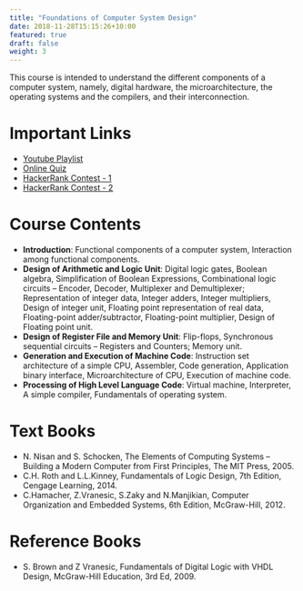 ```yaml
---
title: "Foundations of Computer System Design"
date: 2018-11-28T15:15:26+10:00
featured: true
draft: false
weight: 3
---
```


This course is intended to understand the different components of a computer system, namely, digital hardware, the microarchitecture, the operating systems and the compilers, and their interconnection.

# Important Links
- <a href="https://www.youtube.com/playlist?list=PL54i8TI-dREZsE9MtMsZOjsl6kOq2Tmx5" target="_blank">Youtube Playlist</a>
- <a href="https://docs.google.com/forms/d/e/1FAIpQLSfezc92eAQZjAk7mREGuuYPPel_Gbpu29bWzvAyB3b8gqjn6A/viewform?usp=sf_link" target="_blank">Online Quiz</a>
- <a href="" target="_blank">HackerRank Contest - 1</a>
- <a href="" target="_blank">HackerRank Contest - 2</a>

# Course Contents
- <b>Introduction</b>: Functional components of a computer system, Interaction among functional components.
- <b>Design of Arithmetic and Logic Unit</b>: Digital logic gates, Boolean algebra, Simplification of Boolean Expressions, Combinational logic circuits – Encoder, Decoder, Multiplexer and Demultiplexer; Representation of integer data, Integer adders, Integer multipliers, Design of integer unit, Floating point representation of real data, Floating-point adder/subtractor, Floating-point multiplier, Design of Floating point unit.
- <b>Design of Register File and Memory Unit</b>: Flip-flops, Synchronous sequential circuits – Registers and Counters; Memory unit.
- <b>Generation and Execution of Machine Code</b>: Instruction set architecture of a simple CPU, Assembler, Code generation, Application binary interface, Microarchitecture of CPU, Execution of machine code.
- <b>Processing of High Level Language Code</b>: Virtual machine, Interpreter, A simple compiler, Fundamentals of operating system.

# Text Books
- N. Nisan and S. Schocken, The Elements of Computing Systems – Building a Modern Computer from First Principles, The MIT Press, 2005.
- C.H. Roth and L.L.Kinney, Fundamentals of Logic Design, 7th Edition, Cengage Learning, 2014.
- C.Hamacher, Z.Vranesic, S.Zaky and N.Manjikian, Computer Organization and Embedded Systems, 6th Edition, McGraw-Hill, 2012.

# Reference Books
- S. Brown and Z Vranesic, Fundamentals of Digital Logic with VHDL Design, McGraw-Hill Education, 3rd Ed, 2009.